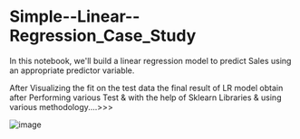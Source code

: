 # Simple--Linear--Regression_Case_Study
In this notebook, we'll build a linear regression model to predict Sales using an appropriate predictor variable.

After Visualizing the fit on the test data the final result of LR model obtain after Performing various Test & with the help of Sklearn Libraries & using various methodology....>>>

![image](https://github.com/sumit985/Simple--Linear--Regression_Case_Study/assets/87483053/a5dc4e22-a14a-48df-8d3f-220113dde2df)

